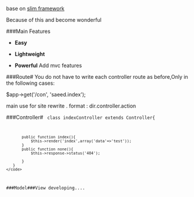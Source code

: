 base on  [slim framework](http://slimframework.com/ "slim")

Because of this and become wonderful

###Main Features
* **Easy**  

* **Lightweight**  

* **Powerful**   Add mvc features

###Route#
 You do not have to write each controller route as before,Only in the following cases:

 $app->get('/con', 'saeed.index');

 main use for site rewrite . format :  dir.controller.action<br/>

###Controller#
    <code>
       class indexController extends Controller{

           public function index(){
               $this->render('index',array('data'=>'test'));
           }
           public function none(){
               $this->response->status('404');

           }
       }
    </code>


###Model###View
developing....

